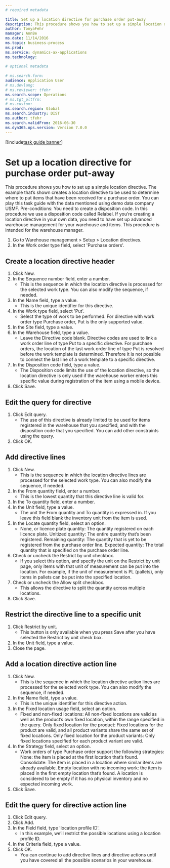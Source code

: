 ```yaml
--- 
# required metadata 
 
title: Set up a location directive for purchase order put-away
description: This procedure shows you how to set up a simple location directive. 
author: TonyaFehr 
manager: AnnBe 
ms.date: 11/14/2016
ms.topic: business-process 
ms.prod:  
ms.service: dynamics-ax-applications 
ms.technology:  
 
# optional metadata 
 
# ms.search.form:   
audience: Application User 
# ms.devlang:  
# ms.reviewer: tfehr 
ms.search.scope: Operations 
# ms.tgt_pltfrm:  
# ms.custom:  
ms.search.region: Global
ms.search.industry: DIST
ms.author: tfehr 
ms.search.validFrom: 2016-06-30 
ms.dyn365.ops.version: Version 7.0.0 
---
```


[!include[task guide banner](../../includes/task-guide-banner.md)]

# Set up a location directive for purchase order put-away

This procedure shows you how to set up a simple location directive. The example that’s shown creates a location directive to be used to determine where to put items that have been received for a purchase order. You can play this task guide with the data mentioned using demo data company USMF. Pre-conditions: You need to create a disposition code. In this procedure we use a disposition code called Relabel. If you’re creating a location directive in your own data, you need to have set up advanced warehouse management for your warehouse and items.  This procedure is intended for the warehouse manager.

1. Go to Warehouse management > Setup > Location directives.
2. In the Work order type field, select 'Purchase orders'.

## Create a location directive header
1. Click New.
2. In the Sequence number field, enter a number.
    * This is the sequence in which the location directive is processed for the selected work type. You can also modify the sequence, if needed.  
3. In the Name field, type a value.
    * This is the unique identifier for this directive.  
4. In the Work type field, select 'Put'.
    * Select the type of work to be performed. For directive with work order type Purchase order, Put is the only supported value.  
5. In the Site field, type a value.
6. In the Warehouse field, type a value.
    * Leave the Directive code blank.  Directive codes are used to link a work order line of type Put to a specific directive. For purchase orders, the location of the last work order line of type Put is resolved before the work template is determined. Therefore it is not possible to connect the last line of a work template to a specific directive.   
7. In the Disposition code field, type a value.
    * The Disposition code limits the use of the location directive, so the location directive is only used if the warehouse worker enters this specific value during registration of the item using a mobile device.  
8. Click Save.

## Edit the query for directive
1. Click Edit query.
    * The use of this directive is already limited to be used for items registered in the warehouse that you specified, and with the disposition code that you specified. You can add other constraints using the query.  
2. Click OK.

## Add directive lines
1. Click New.
    * This is the sequence in which the location directive lines are processed for the selected work type. You can also modify the sequence, if needed.  
2. In the From quantity field, enter a number.
    * This is the lowest quantity that this directive line is valid for.  
3. In the To quantity field, enter a number.
4. In the Unit field, type a value.
    * The unit the From quantity and To quantity is expressed in. If you leave this field blank the inventory unit from the item is used.  
5. In the Locate quantity field, select an option.
    * None, or licence plate quantity: The quantity registered on each licence plate. Unitized quantity: The entire quantity that’s been registered. Remaining quantity: The quantity that is yet to be registered from the purchase order line. Expected quantity: The total quantity that is specified on the purchase order line.  
6. Check or uncheck the Restrict by unit checkbox.
    * If you select this option, and specify the unit on the Restrict by unit page, only items with that unit of measurement can be put into the location. For example, if the unit of measurement is PL (pallets), only items in pallets can be put into the specified location.  
7. Check or uncheck the Allow split checkbox.
    * This allows the directive to split the quantity across multiple locations.  
8. Click Save.

## Restrict the directive line to a specific unit
1. Click Restrict by unit.
    * This button is only available when you press Save after you have selected the Restrict by unit check box.  
2. In the Unit field, type a value.
3. Close the page.

## Add a location directive action line
1. Click New.
    * This is the sequence in which the location directive action lines are processed for the selected work type. You can also modify the sequence, if needed.  
2. In the Name field, type a value.
    * This is the unique identifier for this directive action.  
3. In the Fixed location usage field, select an option.
    * Fixed and non-fixed locations: All non-fixed locations are valid as well as the product’s own fixed location, within the range specified in the query.  Only fixed location for the product: Fixed locations for the product are valid, and all product variants share the same set of fixed locations. Only fixed location for the product variants: Only fixed locations specified for each product variant are valid.  
4. In the Strategy field, select an option.
    * Work orders of type Purchase order support the following strategies: None: the item is placed at the first location that’s found. Consolidate: The item is placed in a location where similar items are already available. Empty location with no incoming work: the item is placed in the first empty location that’s found. A location is considered to be empty if it has no physical inventory and no expected incoming work.  
5. Click Save.

## Edit the query for directive action line
1. Click Edit query.
2. Click Add.
3. In the Field field, type 'location profile ID'.
    * In this example, we’ll restrict the possible locations using a location profile ID.  
4. In the Criteria field, type a value.
5. Click OK.
    * You can continue to add directive lines and directive actions until you have covered all the possible scenarios in your warehouse.  

